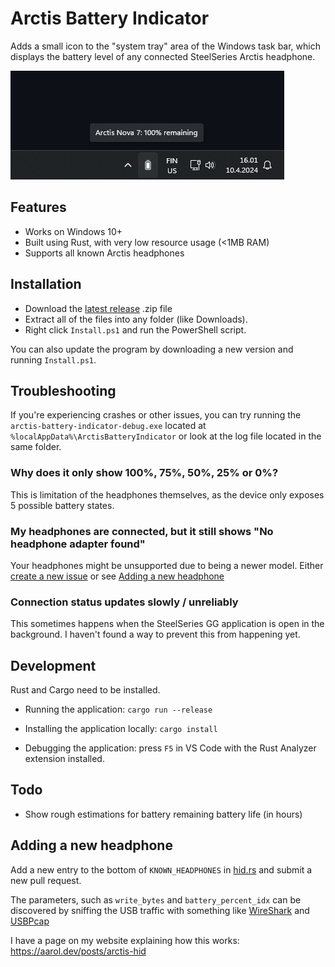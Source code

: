 # Arctis Battery Indicator

Adds a small icon to the "system tray" area of the Windows task bar, which displays the battery level of any connected SteelSeries Arctis headphone.

![Screenshot of indicator on Windows task bar](docs/icon-screenshot.png)

## Features

* Works on Windows 10+
* Built using Rust, with very low resource usage (<1MB RAM)
* Supports all known Arctis headphones

## Installation

* Download the [latest release](https://github.com/aarol/arctis-battery-indicator/releases/latest) .zip file
* Extract all of the files into any folder (like Downloads).
* Right click `Install.ps1` and run the PowerShell script.

You can also update the program by downloading a new version and running `Install.ps1`.

## Troubleshooting

If you're experiencing crashes or other issues, you can try running the `arctis-battery-indicator-debug.exe` located at `%localAppData%\ArctisBatteryIndicator` or look at the log file located in the same folder.

### Why does it only show 100%, 75%, 50%, 25% or 0%?

This is limitation of the headphones themselves, as the device only exposes 5 possible battery states.

### My headphones are connected, but it still shows "No headphone adapter found"

Your headphones might be unsupported due to being a newer model. Either [create a new issue](https://github.com/aarol/arctis-battery-indicator/issues/new) or see [Adding a new headphone](#adding-a-new-headphone)

### Connection status updates slowly / unreliably

This sometimes happens when the SteelSeries GG application is open in the background. I haven't found a way to prevent this from happening yet.

## Development

Rust and Cargo need to be installed.

* Running the application: `cargo run --release`

* Installing the application locally: `cargo install`

* Debugging the application: press `F5` in VS Code with the Rust Analyzer extension installed.

## Todo

* Show rough estimations for battery remaining battery life (in hours)

## Adding a new headphone

Add a new entry to the bottom of `KNOWN_HEADPHONES` in [hid.rs](src/hid.rs#L142) and submit a new pull request.

The parameters, such as `write_bytes` and `battery_percent_idx` can be discovered by sniffing the USB traffic with something like [WireShark](https://www.wireshark.org/) and [USBPcap](https://desowin.org/usbpcap/)

I have a page on my website explaining how this works: <https://aarol.dev/posts/arctis-hid>
